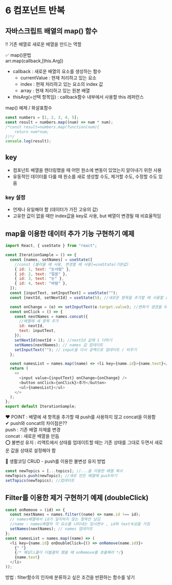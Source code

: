 # 6 컴포넌트 반복

## 자바스크립트 배열의 map() 함수

‼ 기존 배열로 새로운 배열을 만드는 역할

✅ map()문법  
arr.map(callback,[this.Arg])

- callback : 새로운 배열의 요소를 생성하는 함수
  - currentValue : 현재 처리하고 있는 요소
  - index : 현재 처리하고 있는 요소의 index 값
  - array : 현재 처리하고 있는 원본 배열
- thisArg(=선택 항목임) : callback함수 내부에서 사용할 this 레퍼런스

map() 예제 / 화살표함수

```js
const numbers = [1, 2, 3, 4, 5];
const result = numbers.map((num) => num * num);
/*const result=numbers.map(function(num){
    return num*num; 
})*/
console.log(result);
```

## key

- 컴포넌트 배열을 렌더링했을 때 어떤 원소에 변동이 있었는지 알아내기 위한 사용
- 유동적인 데이터를 다룰 때 원소를 새로 생성할 수도, 제거할 수도, 수정할 수도 있음

### key 설정

- 언제나 유일해야 함 (데이터가 가진 고유의 값)
- 고유한 값이 없을 때만 index값을 key로 사용, but 배열이 변경될 때 비효율적임

## map을 이용한 데이터 추가 기능 구현하기 예제

```js
import React, { useState } from "react";

const IterationSample = () => {
  const [names, setNames] = useState([
    //const [불러올 때 사용, 변경할 때 사용]=useState(기본값)
    { id: 1, text: "눈사람" },
    { id: 2, text: "얼음" },
    { id: 3, text: "눈" },
    { id: 4, text: "바람" },
  ]);
  const [inputText, setInputText] = useState("");
  const [nextId, setNextId] = useState(5); //새로운 항목을 추가할 때 사용할 id

  const onChange = (e) => setInputText(e.target.value); //변화가 생겼을 때 담겨잆던 값을 가져옴
  const onClick = () => {
    const nextNames = names.concat({
      //배열에 새 항목 추가
      id: nextId,
      text: inputText,
    });
    setNextId(nextId + 1); //nextId 값에 1 더하기
    setNames(nextNames); // names 값 업데이트
    setInputText(""); // input을 다시 공백으로 업데이트 / 비우기
  };

  const namesList = names.map((name) => <li key={name.id}>{name.text}</li>); //고유한 값인 id를 key값으로 줌
  return (
    <>
      <input value={inputText} onChange={onChange} />
      <button onClick={onClick}>추가</button>
      <ul>{namesList}</ul>
    </>
  );
};
export default IterationSample;
```

❤ POINT : 배열에 새 항목을 추가할 때 push를 사용하지 않고 concat을 이용함  
✔ push와 concat의 차이점은??  
push : 기존 배열 자체를 변경  
concat : 새로운 배열을 만듬  
⭕ 불변성 유지 : 리액트에서 상태를 업데이트할 때는 기존 상태를 그대로 두면서 새로운 값을 상태로 설정해야 함

🤍 생활코딩 CRUD - push를 이용한 불변성 유지 방법

```js
const newTopics = [...topics]; //...을 이용한 배열 복사
newTopics.push(newTopic); //새로 만든 배열에 push하기
setTopics(newTopics); //업데이트
```

## Filter를 이용한 제거 구현하기 예제 (doubleClick)

```js
const onRemove = (id) => {
  const nextNames = names.filter((name) => name.id !== id);
  // names배열에서 id가 일치하지 않는 항목만 남김
  //name : names배열의 각 요소를 나타내는 임시변수 , id와 text속성을 가짐
  setNames(nextNames); // names 업데이트
};
const namesList = names.map((name) => (
  <li key={name.id} onDoubleClick={() => onRemove(name.id)}>
    {" "}
    {/* 해당li줄이 더블클릭 됐을 때 onRemove를 호출해라 */}
    {name.text}
  </li>
));
```

방법 : filter함수의 인자에 분류하고 싶은 조건을 반환하는 함수를 넣기
